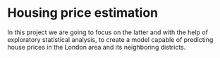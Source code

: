 # Housing price estimation
In this project we are going to focus on the latter and with the help of exploratory statistical analysis, to create a model capable of predicting house prices in the London area and its neighboring districts.
